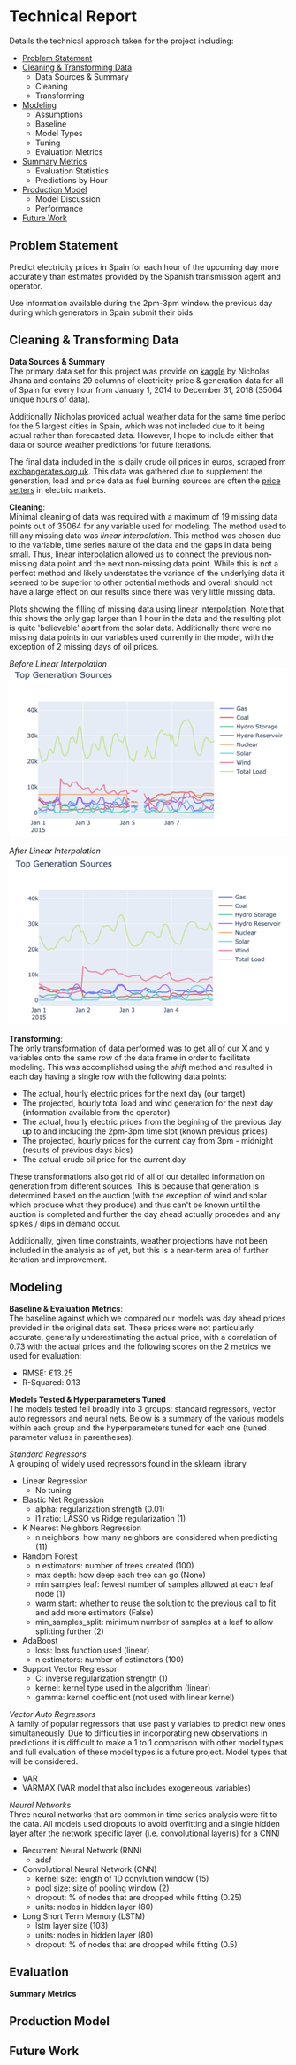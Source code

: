 # Technical Report

Details the technical approach taken for the project including:
- [Problem Statement](#Problem-Statement)
- [Cleaning & Transforming Data](#Cleaning-&-Transforming-Data)
  - Data Sources & Summary
  - Cleaning
  - Transforming
- [Modeling](#Modeling)
  - Assumptions
  - Baseline
  - Model Types
  - Tuning
  - Evaluation Metrics
- [Summary Metrics](#Summary-Metrics)
  - Evaluation Statistics
  - Predictions by Hour
- [Production Model](#Production-Model)
  - Model Discussion
  - Performance
- [Future Work](#Future-Work)

## Problem Statement

Predict electricity prices in Spain for each hour of the upcoming day more accurately than estimates provided by the Spanish transmission agent and operator. 

Use information available during the 2pm-3pm window the previous day during which generators in Spain submit their bids. 

## Cleaning & Transforming Data

**Data Sources & Summary**<br>
The primary data set for this project was provide on [kaggle](https://www.kaggle.com/nicholasjhana/energy-consumption-generation-prices-and-weather) by Nicholas Jhana and contains 29 columns of electricity price & generation data for all of Spain for every hour from January 1, 2014 to December 31, 2018 (35064 unique hours of data). 

Additionally Nicholas provided actual weather data for the same time period for the 5 largest cities in Spain, which was not included due to it being actual rather than forecasted data. However, I hope to include either that data or source weather predictions for future iterations.

The final data included in the is daily crude oil prices in euros, scraped from [exchangerates.org.uk](https://www.exchangerates.org.uk/commodities/OIL-EUR-history.html). This data was gathered due to supplement the generation, load and price data as fuel burning sources are often the [price setters](https://www.businessjuice.co.uk/energy-guides/what-drives-the-price-of-electricity/) in electric markets.

**Cleaning**:<br>
Minimal cleaning of data was required with a maximum of 19 missing data points out of 35064 for any variable used for modeling. The method used to fill any missing data was *linear interpolation*. This method was chosen due to the variable, time series nature of the data and the gaps in data being small. Thus, linear interpolation allowed us to connect the previous non-missing data point and the next non-missing data point. While this is not a perfect method and likely understates the variance of the underlying data it seemed to be superior to other potential methods and overall should not have a large effect on our results since there was very little missing data.

Plots showing the filling of missing data using linear interpolation. Note that this shows the only gap larger than 1 hour in the data and the resulting plot is quite 'believable' apart from the solar data. Additionally there were no missing data points in our variables used currently in the model, with the exception of 2 missing days of oil prices.

*Before Linear Interpolation*
![Before Linear Interpolation](./Visuals/top_gen_missing.png)

*After Linear Interpolation*
![After Linear Interpolation](./Visuals/top_generation.png)

**Transforming**:<br>
The only transformation of data performed was to get all of our X and y variables onto the same row of the data frame in order to facilitate modeling. This was accomplished using the *shift* method and resulted in each day having a single row with the following data points:
- The actual, hourly electric prices for the next day (our target)
- The projected, hourly total load and wind generation for the next day (information available from the operator)
- The actual, hourly electric prices from the begining of the previous day up to and including the 2pm-3pm time slot (known previous prices)
- The projected, hourly prices for the current day from 3pm - midnight (results of previous days bids)
- The actual crude oil price for the current day

These transformations also got rid of all of our detailed information on generation from different sources. This is because that generation is determined based on the auction (with the exception of wind and solar which produce what they produce) and thus can't be known until the auction is completed and further the day ahead actually procedes and any spikes / dips in demand occur.

Additionally, given time constraints, weather projections have not been included in the analysis as of yet, but this is a near-term area of further iteration and improvement.

## Modeling

**Baseline & Evaluation Metrics**:<br>
The baseline against which we compared our models was day ahead prices provided in the original data set. These prices were not particularly accurate, generally underestimating the actual price, with a correlation of 0.73 with the actual prices and the following scores on the 2 metrics we used for evaluation:
- RMSE: €13.25
- R-Squared: 0.13

**Models Tested & Hyperparameters Tuned**<br>
The models tested fell broadly into 3 groups: standard regressors, vector auto regressors and neural nets. Below is a summary of the various models within each group and the hyperparameters tuned for each one (tuned parameter values in parentheses).

*Standard Regressors*<br>
A grouping of widely used regressors found in the sklearn library
- Linear Regression
  - No tuning
- Elastic Net Regression
  - alpha: regularization strength (0.01)
  - l1 ratio: LASSO vs Ridge regularization (1)
- K Nearest Neighbors Regression
  - n neighbors: how many neighbors are considered when predicting (11)
- Random Forest
  - n estimators: number of trees created (100)
  - max depth: how deep each tree can go (None)
  - min samples leaf: fewest number of samples allowed at each leaf node (1)
  - warm start: whether to reuse the solution to the previous call to fit and add more estimators (False)
  - min_samples_split: minimum number of samples at a leaf to allow splitting further (2)
- AdaBoost
  - loss: loss function used (linear)
  - n estimators: number of estimators (100)
- Support Vector Regressor
  - C: inverse regularization strength (1)
  - kernel: kernel type used in the algorithm (linear)
  - gamma: kernel coefficient (not used with linear kernel)
  
*Vector Auto Regressors*<br>
A family of popular regressors that use past y variables to predict new ones simultaneously. Due to difficulties in incorporating new observations in predictions it is difficult to make a 1 to 1 comparison with other model types and full evaluation of these model types is a future project. Model types that will be considered.
- VAR
- VARMAX (VAR model that also includes exogeneous variables)

*Neural Networks*<br>
Three neural networks that are common in time series analysis were fit to the data. All models used dropouts to avoid overfitting and a single hidden layer after the network specific layer (i.e. convolutional layer(s) for a CNN)
- Recurrent Neural Network (RNN)
  - adsf
- Convolutional Neural Network (CNN)
  - kernel size: length of 1D convlution window (15)
  - pool size: size of pooling window (2)
  - dropout: % of nodes that are dropped while fitting (0.25)
  - units: nodes in hidden layer (80)
- Long Short Term Memory (LSTM)
  - lstm layer size (103)
  - units: nodes in hidden layer (80)
  - dropout: % of nodes that are dropped while fitting (0.5)
  
## Evaluation

**Summary Metrics**


## Production Model


## Future Work
